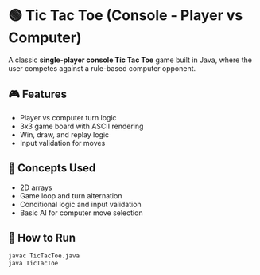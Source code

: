 # 🟢 Tic Tac Toe (Console - Player vs Computer)

A classic **single-player console Tic Tac Toe** game built in Java, where the user competes against a rule-based computer opponent.

## 🎮 Features
- Player vs computer turn logic
- 3x3 game board with ASCII rendering
- Win, draw, and replay logic
- Input validation for moves

## 🧠 Concepts Used
- 2D arrays
- Game loop and turn alternation
- Conditional logic and input validation
- Basic AI for computer move selection

## 🔧 How to Run
```bash
javac TicTacToe.java
java TicTacToe
